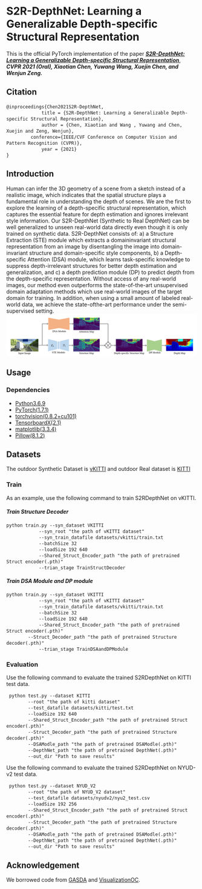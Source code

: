 # S2R-DepthNet: Learning a Generalizable Depth-specific Structural Representation

This is the official PyTorch implementation of the paper [***S2R-DepthNet: Learning a Generalizable Depth-specific Structural Representation***](https://arxiv.org/abs/2104.00877), ***CVPR 2021 (Oral), Xiaotian Chen, Yuwang Wang, Xuejin Chen, and Wenjun Zeng.***


## Citation

```
@inproceedings{Chen2021S2R-DepthNet,
             title = {S2R-DepthNet: Learning a Generalizable Depth-specific Structural Representation},
             author = {Chen, Xiaotian and Wang , Yuwang and Chen, Xuejin and Zeng, Wenjun},
	     conference={IEEE/CVF Conference on Computer Vision and Pattern Recognition (CVPR)},
             year = {2021}   
}
```

## Introduction
Human can infer the 3D geometry of a scene from a sketch instead of a realistic image, which indicates that the spatial structure plays a fundamental role in understanding the depth of scenes. We are the first to explore the learning of a depth-specific structural representation, which captures the essential feature for depth estimation and ignores irrelevant style information. Our S2R-DepthNet (Synthetic to Real DepthNet) can be well generalized to unseen real-world data directly even though it is only trained on synthetic data. S2R-DepthNet consists of: a) a Structure Extraction (STE) module which extracts a domaininvariant structural representation from an image by disentangling the image into domain-invariant structure and domain-specific style components, b) a Depth-specific Attention (DSA) module, which learns task-specific knowledge to suppress depth-irrelevant structures for better depth estimation and generalization, and c) a depth prediction module (DP) to predict depth from the depth-specific representation. Without access of any real-world images, our method even outperforms the state-of-the-art unsupervised domain adaptation methods which use real-world images of the target domain for training. In addition, when using a small amount of labeled real-world data, we achieve the state-ofthe-art performance under the semi-supervised setting.
![figure](./img/overview.png)

## Usage
### Dependencies
- [Python3.6.9](https://www.python.org/downloads/)
- [PyTorch(1.7.1)](https://pytorch.org/)
- [torchvision(0.8.2+cu101)](https://pypi.org/project/torchvision/)
- [TensorboardX(2.1)](https://pypi.org/project/tensorboardX/)
- [matplotlib(3.3.4)](https://matplotlib.org/)
- [Pillow(8.1.2)](https://pypi.org/project/Pillow/)

## Datasets
The outdoor Synthetic Dataset is [vKITTI](http://www.europe.naverlabs.com/Research/Computer-Vision/Proxy-Virtual-Worlds) and outdoor Real dataset is [KITTI](http://www.cvlibs.net/datasets/kitti/)

### Train
As an example, use the following command to train S2RDepthNet on vKITTI.<br>
#### *Train Structure Decoder*

	python train.py --syn_dataset VKITTI
		        --syn_root "the path of vKITTI dataset"
		        --syn_train_datafile datasets/vkitti/train.txt
		        --batchSize 32
		        --loadSize 192 640
		        --Shared_Struct_Encoder_path "the path of pretrained Struct encoder(.pth)"
		        --trian_stage TrainStructDecoder
			
#### *Train DSA Module and DP module*

	python train.py --syn_dataset VKITTI
		        --syn_root "the path of vKITTI dataset"
		        --syn_train_datafile datasets/vkitti/train.txt
		        --batchSize 32
		        --loadSize 192 640
		        --Shared_Struct_Encoder_path "the path of pretrained Struct encoder(.pth)"
			--Struct_Decoder_path "the path of pretrained Structure decoder(.pth)"
		        --trian_stage TrainDSAandDPModule
	
### Evaluation
Use the following command to evaluate the trained S2RDepthNet on KITTI test data.<br>

	 python test.py --dataset KITTI
	 		--root "the path of kitti dataset"
			--test_datafile datasets/kitti/test.txt
			--loadSize 192 640
			--Shared_Struct_Encoder_path "the path of pretrained Struct encoder(.pth)"
			--Struct_Decoder_path "the path of pretrained Structure decoder(.pth)"
			--DSAModle_path "the path of pretrained DSAModle(.pth)"
			--DepthNet_path "the path of pretrained DepthNet(.pth)"
			--out_dir "Path to save results"
			
Use the following command to evaluate the trained S2RDepthNet on NYUD-v2 test data.<br>

	 python test.py --dataset NYUD_V2
	 		--root "the path of NYUD_V2 dataset"
			--test_datafile datasets/nyudv2/nyu2_test.csv
			--loadSize 192 256
			--Shared_Struct_Encoder_path "the path of pretrained Struct encoder(.pth)"
			--Struct_Decoder_path "the path of pretrained Structure decoder(.pth)"
			--DSAModle_path "the path of pretrained DSAModle(.pth)"
			--DepthNet_path "the path of pretrained DepthNet(.pth)"
			--out_dir "Path to save results"
	
## Acknowledgement
We borrowed code from [GASDA](https://github.com/sshan-zhao/GASDA) and [VisualizationOC](https://github.com/JunjH/Visualizing-CNNs-for-monocular-depth-estimation).
						       
						                      
